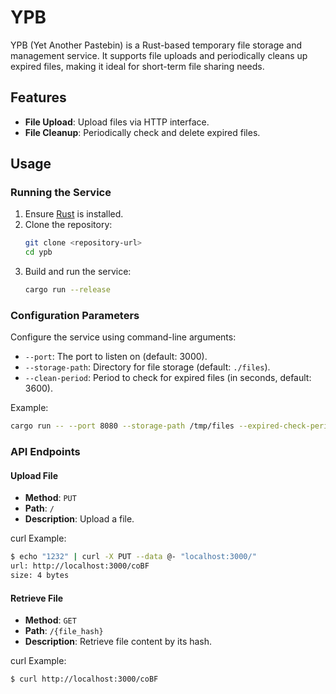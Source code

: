 # YPB

YPB (Yet Another Pastebin) is a Rust-based temporary file storage and management service. It supports file uploads and periodically cleans up expired files, making it ideal for short-term file sharing needs.

## Features

- **File Upload**: Upload files via HTTP interface.
- **File Cleanup**: Periodically check and delete expired files.

## Usage

### Running the Service

1. Ensure [Rust](https://www.rust-lang.org/) is installed.
2. Clone the repository:
   ```bash
   git clone <repository-url>
   cd ypb
   ```
3. Build and run the service:
   ```bash
   cargo run --release
   ```

### Configuration Parameters

Configure the service using command-line arguments:

- `--port`: The port to listen on (default: 3000).
- `--storage-path`: Directory for file storage (default: `./files`).
- `--clean-period`: Period to check for expired files (in seconds, default: 3600).

Example:
```bash
cargo run -- --port 8080 --storage-path /tmp/files --expired-check-period 7200
```

### API Endpoints

#### Upload File
- **Method**: `PUT`
- **Path**: `/`
- **Description**: Upload a file.

curl Example:
```bash
$ echo "1232" | curl -X PUT --data @- "localhost:3000/"
url: http://localhost:3000/coBF
size: 4 bytes
```

#### Retrieve File
- **Method**: `GET`
- **Path**: `/{file_hash}`
- **Description**: Retrieve file content by its hash.

curl Example:
```bash
$ curl http://localhost:3000/coBF
```